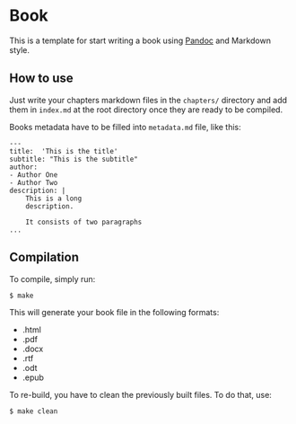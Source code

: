 # Book

This is a template for start writing a book using [Pandoc](https://pandoc.org/) and Markdown style.

## How to use

Just write your chapters markdown files in the `chapters/` directory and add them in `index.md` at the root directory once they are ready to be compiled.

Books metadata have to be filled into `metadata.md` file, like this:

```
---
title:  'This is the title'
subtitle: "This is the subtitle"
author:
- Author One
- Author Two
description: |
    This is a long
    description.

    It consists of two paragraphs
...
```

## Compilation

To compile, simply run:

```bash
$ make
```

This will generate your book file in the following formats:
* .html
* .pdf
* .docx
* .rtf
* .odt
* .epub

To re-build, you have to clean the previously built files. To do that, use:

```bash
$ make clean
```
